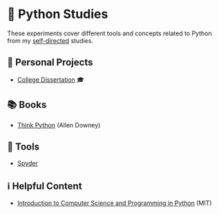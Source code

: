 # :snake: Python Studies

These experiments cover different tools and concepts related to Python from my [self-directed](https://github.com/DanielBrito/self-learning) studies.

## :rocket: Personal Projects

- [College Dissertation](https://github.com/DanielBrito/monografia) :mortar_board:

## :books: Books

- [Think Python](https://greenteapress.com/wp/think-python/) (Allen Downey)

## :toolbox: Tools

- [Spyder](https://www.spyder-ide.org/)

## ℹ️ Helpful Content

- [Introduction to Computer Science and Programming in Python](https://github.com/DanielBrito/intro-to-computer-science-python) (MIT)

